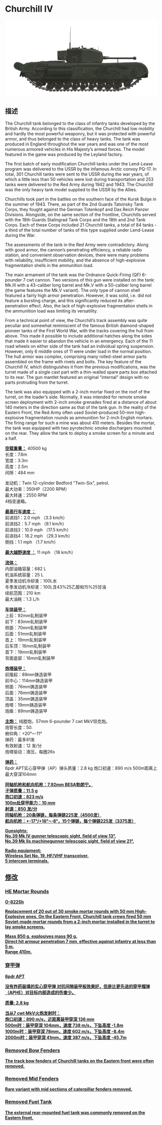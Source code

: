 # Churchill IV  
  
![_churchill-iv](../images/_churchill-iv.png)  
  
## 描述  
  
The Churchill tank belonged to the class of infantry tanks developed by the British Army. According to this classification, the Churchill had low mobility and hardly the most powerful weaponry, but it was protected with powerful armor, and thus belonged to the class of heavy tanks. The tank was produced in England throughout the war years and was one of the most numerous armored vehicles in His Majesty’s armed forces. The model featured in the game was produced by the Leyland factory.  
  
The first batch of early modification Churchill tanks under the Lend-Lease program was delivered to the USSR by the infamous Arctic convoy PQ-17. In total, 301 Churchill tanks were sent to the USSR during the war years, of which a little less than 50 vehicles were lost during transportation and 253 tanks were delivered to the Red Army during 1942 and 1943. The Churchill was the only heavy tank model supplied to the USSR by the Allies.  
  
Churchills took part in the battles on the southern face of the Kursk Bulge in the summer of 1943. There, as part of the 2nd Guards Tatsinsky Tank Corps, they fought against the German Totenkopf and Das Reich Panzer Divisions. Alongside, on the same section of the frontline, Churchills served with the 18th Guards Stalingrad Tank Corps and the 18th and 2nd Tank Corps. Each of these Corps included 21 Churchill tanks, a total of 84 tanks - a third of the total number of tanks of this type supplied under Lend-Lease during the War.  
  
The assessments of the tank in the Red Army were contradictory. Along with good armor, the cannon’s penetrating efficiency, a reliable radio station, and convenient observation devices, there were many problems with reliability, insufficient mobility, and the absence of high-explosive fragmentation shells in the ammunition load.  
  
The main armament of the tank was the Ordnance Quick-Firing (QF) 6-pounder 7 cwt cannon. Two versions of this gun were installed on the tank: Mk.III with a 43-caliber long barrel and Mk.V with a 50-caliber long barrel (the game features the Mk.V variant). The only type of cannon shell featured a fairly high armor penetration. However, it was solid, i.e. did not feature a bursting charge, and this significantly reduced its after-penetration effect. Also, the lack of high-explosive fragmentation shells in the ammunition load was limiting its versatility.  
  
From a technical point of view, the Churchill’s track assembly was quite peculiar and somewhat reminiscent of the famous British diamond-shaped pioneer tanks of the First World War, with the tracks covering the hull from above. This made it possible to include additional hatches along the sides that made it easier to abandon the vehicle in an emergency. Each of the 11 road wheels on either side of the tank had an individual spring suspension. However, only 6 middle ones of 11 were under load in the normal position. The hull armor was complex, comprising many rolled-steel armor parts assembled on the frame with rivets and bolts. The key feature of the Churchill IV, which distinguishes it from the previous modifications, was the turret made of a single cast part with a thin-walled spare parts box attached to its rear. The gun mantlet featured an original “internal” design with no parts protruding from the turret.  
  
The tank was also equipped with a 2-inch mortar fixed on the roof of the turret, on the loader’s side. Normally, it was intended for remote smoke screen deployment with 2-inch smoke grenades fired at a distance of about 140 meters in the direction same as that of the tank gun. In the reality of the Eastern Front, the Red Army often used Soviet-produced 50-mm high-explosive fragmentation rounds as ammunition for 2-inch English mortars. The firing range for such a mine was about 410 meters. Besides the mortar, the tank was equipped with two pyrotechnic smoke dischargers mounted on the rear. They allow the tank to deploy a smoke screen for a minute and a half.  
  
<b><u>空载重量：</u></b> 40500 kg  
长度：7.6m  
宽度：3.3m  
高度：2.5m  
间隙：484 mm  
  
发动机：Twin 12-cylinder Bedford "Twin-Six", petrol.  
最大功率：350HP（2200 RPM）  
最大转速：2550 RPM  
4档变速箱。  
  
<b><u>最高行车速度 ：</u></b>  
前进挡1：2.0 mph （3.3 km/h）  
前进挡2：5.7 mph （9.1 km/h）  
前进挡3：10.9 mph （17.5 km/h）  
前进挡4：18.2 mph （29.3 km/h）  
倒挡：1.1 mph （1.7 km/h）  
  
<b><u>最大越野速度 ：</u></b> 11 mph （18 km/h）  
  
<b><u>流体：</u></b>  
内部油箱容量：682 L  
机油系统容量：25 L  
夏季发动机冷却液：100L水  
冬季发动机冷却液：100L含43%25乙醇和15%25甘油  
续航范围：210 km  
最大油耗：1.3 L/h  
  
<b><u>车体装甲：</u></b>  
上前：92mm轧制装甲  
前下：83mm轧制装甲  
侧面：70mm轧制装甲  
后面：51mm轧制装甲  
首上：19mm轧制装甲  
后车顶：16mm轧制装甲  
首下：19mm轧制装甲  
背面底部：16mm轧制装甲  
  
<b><u>炮塔装甲：</u></b>  
前隆起：89mm铸造装甲  
前中心：114mm铸造装甲  
侧面：76mm铸造装甲  
后面：76mm铸造装甲  
顶盖：35mm铸造装甲  
炮塔：19mm铸造装甲  
炮盾：89mm铸造装甲  
  
<b><u>主炮：</u></b> 线膛炮，57mm 6-pounder 7 cwt MkV坦克炮。  
炮管长度：50.  
俯仰角：+20°~-11°  
弹药：最多81发  
有效射速：12 发/分  
炮塔驱动：液压，每圈26s  
  
<b><u>弹药：</u></b>  
6pdr APT实心穿甲弹（AP）弹头质量：2.8 kg 炮口初速：890 m/s 500m距离上最大穿深104mm  
  
<b><u>同轴机枪和航向机枪：7.92mm BESA勃朗宁。  
子弹质量：11.5 g  
炮口初速：823 m/s  
100m处穿甲能力：10 mm  
射速：850 发/分  
同轴机枪：20条弹链，每条弹链225发（4500发）  
航向机枪：+-17°/+16°~-8°，15个弹链，每个弹链225发（3375发）  
  
<b><u>Gunsights:</u></b>  
No.39 Mk IV gunner telescopic sight, field of view 13°.  
No.39 Mk IIs machinegunner telescopic sight, field of view 21°.  
  
<b><u>Radio equipment:</u></b>  
Wireless Set No. 19. HF/VHF transceiver.  
5 intercom terminals.  
  
  
## 修改  
  
  
### HE Mortar Rounds  
  
O-822Sh  
  
Replacement of 20 out of 30 smoke mortar rounds with 50 mm High-Explosive ones. On the Eastern Front, Churchill tank crews fired 50 mm Soviet-made mortar rounds from a 2-inch mortar installed in the turret to lay smoke screens.  
  
Mass 850 g, explosives mass 90 g.  
Direct hit armour penetration 7 mm, effective against infantry at less than 5 m.  
Range 410m.  
  
### 穿甲弹  
  
6pdr APT  
  
没有炸药装填的实心穿甲弹 对抗间隙装甲板效果好，但是比更先进的穿甲榴弹（APHE）对目标内部造成的伤害少。  
  
质量: 2.8 kg  
  
当从7 cwt MkV火炮发射时：  
炮口初速：890 m/s，近距离装甲穿深 136 mm  
500m时：装甲穿深 104mm，速度 738 m/s，下坠高度 -1.8m  
1000m时：装甲穿深 78mm，速度 602 m/s，下坠高度 -8.4m  
2000m时：装甲穿深 41mm，速度 387 m/s，下坠高度 -45.7m  
  
### Removed Bow Fenders  
  
The track bow fenders of Churchill tanks on the Eastern front were often removed.  
  
### Removed Mid Fenders  
  
Rare variant with mid sections of caterpillar fenders removed.  
  
### Removed Fuel Tank  
  
The external rear-mounted fuel tank was commonly removed on the Eastern front.  
